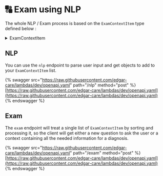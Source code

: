 # 🔠 Exam using NLP

The whole NLP / Exam process is based on the `ExamContextItem` type defined below :&#x20;

<details>

<summary>ExamContextItem</summary>

```json
{
    "symptom": "symptom_key",
    "present": true | false
}
```

</details>

## NLP

You can use the `nlp` endpoint to parse user input and get objects to add to your `ExamContextItem` list.

{% swagger src="https://raw.githubusercontent.com/edgar-care/lambdas/dev/openapi.yaml" path="/nlp" method="post" %}
[https://raw.githubusercontent.com/edgar-care/lambdas/dev/openapi.yaml](https://raw.githubusercontent.com/edgar-care/lambdas/dev/openapi.yaml)
{% endswagger %}

## Exam

The `exam` endpoint will treat a single list of `ExamContextItem` by sorting and processing it, so the client will get either a new question to ask the user or a context containing all the needed information for a diagnosis.

{% swagger src="https://raw.githubusercontent.com/edgar-care/lambdas/dev/openapi.yaml" path="/exam" method="post" %}
[https://raw.githubusercontent.com/edgar-care/lambdas/dev/openapi.yaml](https://raw.githubusercontent.com/edgar-care/lambdas/dev/openapi.yaml)
{% endswagger %}
